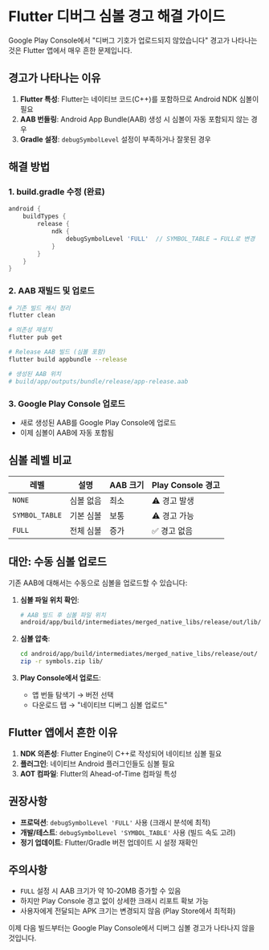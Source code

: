 # Flutter 디버그 심볼 경고 해결 가이드

Google Play Console에서 "디버그 기호가 업로드되지 않았습니다" 경고가 나타나는 것은 Flutter 앱에서 매우 흔한 문제입니다.

## 경고가 나타나는 이유

1. **Flutter 특성**: Flutter는 네이티브 코드(C++)를 포함하므로 Android NDK 심볼이 필요
2. **AAB 번들링**: Android App Bundle(AAB) 생성 시 심볼이 자동 포함되지 않는 경우
3. **Gradle 설정**: `debugSymbolLevel` 설정이 부족하거나 잘못된 경우

## 해결 방법

### 1. build.gradle 수정 (완료)
```gradle
android {
    buildTypes {
        release {
            ndk {
                debugSymbolLevel 'FULL'  // SYMBOL_TABLE → FULL로 변경
            }
        }
    }
}
```

### 2. AAB 재빌드 및 업로드
```bash
# 기존 빌드 캐시 정리
flutter clean

# 의존성 재설치
flutter pub get

# Release AAB 빌드 (심볼 포함)
flutter build appbundle --release

# 생성된 AAB 위치
# build/app/outputs/bundle/release/app-release.aab
```

### 3. Google Play Console 업로드
- 새로 생성된 AAB를 Google Play Console에 업로드
- 이제 심볼이 AAB에 자동 포함됨

## 심볼 레벨 비교

| 레벨 | 설명 | AAB 크기 | Play Console 경고 |
|------|------|----------|------------------|
| `NONE` | 심볼 없음 | 최소 | ⚠️ 경고 발생 |
| `SYMBOL_TABLE` | 기본 심볼 | 보통 | ⚠️ 경고 가능 |
| `FULL` | 전체 심볼 | 증가 | ✅ 경고 없음 |

## 대안: 수동 심볼 업로드

기존 AAB에 대해서는 수동으로 심볼을 업로드할 수 있습니다:

1. **심볼 파일 위치 확인**:
   ```bash
   # AAB 빌드 후 심볼 파일 위치
   android/app/build/intermediates/merged_native_libs/release/out/lib/
   ```

2. **심볼 압축**:
   ```bash
   cd android/app/build/intermediates/merged_native_libs/release/out/
   zip -r symbols.zip lib/
   ```

3. **Play Console에서 업로드**:
   - 앱 번들 탐색기 → 버전 선택
   - 다운로드 탭 → "네이티브 디버그 심볼 업로드"

## Flutter 앱에서 흔한 이유

1. **NDK 의존성**: Flutter Engine이 C++로 작성되어 네이티브 심볼 필요
2. **플러그인**: 네이티브 Android 플러그인들도 심볼 필요
3. **AOT 컴파일**: Flutter의 Ahead-of-Time 컴파일 특성

## 권장사항

- **프로덕션**: `debugSymbolLevel 'FULL'` 사용 (크래시 분석에 최적)
- **개발/테스트**: `debugSymbolLevel 'SYMBOL_TABLE'` 사용 (빌드 속도 고려)
- **정기 업데이트**: Flutter/Gradle 버전 업데이트 시 설정 재확인

## 주의사항

- `FULL` 설정 시 AAB 크기가 약 10-20MB 증가할 수 있음
- 하지만 Play Console 경고 없이 상세한 크래시 리포트 확보 가능
- 사용자에게 전달되는 APK 크기는 변경되지 않음 (Play Store에서 최적화)

이제 다음 빌드부터는 Google Play Console에서 디버그 심볼 경고가 나타나지 않을 것입니다.
